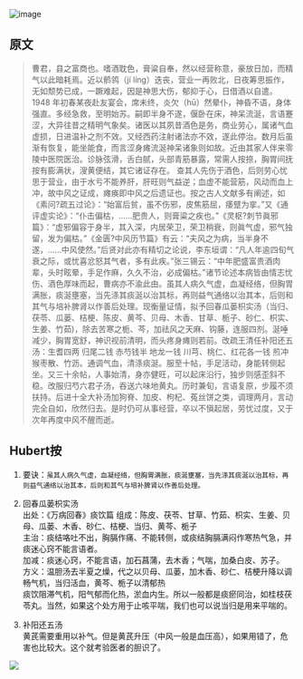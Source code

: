![image](https://mmbiz.qpic.cn/mmbiz_jpg/KnkQiaUcAGWt9ib8QwaYtnEicAtq03ibUibaFc44hxeUwS03o6ZPN6JLhPaRgQNhwliaYicGyN6cCKKWS2OKClbeFrmicg/0?wx_fmt=jpeg)

## 原文  
>曹君，县之富商也。嗜酒耽色，膏粱自奉，然以经营称意，豪放日加，而精气以此暗耗焉。近以鹡鸰（jí líng）迭丧，营业一再败北，日夜筹思振作，无如颓势已成，一蹶难起，因是神思大伤，郁抑于心，日借酒以自遣。1948 年初春某夜赴友宴会，席未终，炎欠（hū）然晕仆，神昏不语，身体强直。多经急救，至明始苏。嗣即半身不遂，偃卧在床，神呆流涎，言语蹇涩，大异往昔之精明气象矣。诸医以其夙昔酒色是务，商业劳心，属诸气血虚损，日进温补之剂不效。又经西药注射诸法亦不效，遂此停治。数月后虽渐有恢复，能坐能食，而言涩身瘫流涎神呆诸象则如故。近由其家人伴来零陵中医院医治。诊脉弦滑，舌白腻，头部青筋暴露，常需人按捺，胸胃间抚按有膨满状，溲黄便结，其它诸证存在。
>查其人先伤于酒色，后则劳心忧思于营业，由于水亏不能养肝，肝旺则气益逆；血虚不能营筋，风动而血上冲，故中风之证成，瘫痪即中风之后遗证也。按之古人文献多有阐述，如《素问?疏五过论》：“始富后贫，虽不伤邪，皮焦筋屈，痿躄为挛。”又《通评虚实论》：“仆击偏枯，……肥贵人，则膏粱之疾也。”《灵枢?刺节眞邪篇》：“虚邪偏容于身半，其入深，内居荣卫，荣卫稍衰，则眞气虚，邪气独留，发为偏枯。”《金匮?中风历节篇》有云：“夫风之为病，当半身不遂，……中风使然。”后贤对此亦有精切之论说，李东垣谓：“凡人年逾四旬气衰之际，或忧喜忿怒其气者，多有此疾。”张三锡云：“中年肥盛富贵酒肉辈，头时眩晕，手足作麻，久久不治，必成偏枯。”诸节论述本病皆由情志忧伤、酒色厚味而起，曹病亦不渝此由。虽其人病久气虚，血凝经络，但胸胃满胀，痰涎壅塞，当先涤其痰涎以治其标，再则益气通络以治其本，后则和其气与培补脾肾以作善后处理。现衡量证情，拟予回春瓜蒌枳实汤（当归、茯苓、瓜蒌、桔梗、陈皮、黄芩、贝母、木香、甘草、栀子、砂仁、枳实、生姜、竹茹)，除去苦寒之栀、芩，加祛风之天麻、钩藤，连服四剂。涎唾减少，胸胃宽舒，神识视前清明，而头疼身瘫则若前。改疏王清任补阳还五汤：生耆四两 归尾二钱 赤芍钱半 地龙一钱 川芎、桃仁、红花各一钱 煎冲猴枣散、竹沥。通调气血，清涤痰涎。服至十帖，手足活动，身能转侧起坐。又三十余帖，人事始清，身亦健旺，可以起床沿行，独步则感歪斜不稳。改服归芍六君子汤，吞送六味地黄丸。历时兼旬，言语复原，步履不须扶持。后进十全大补汤加狗脊、加皮、枸杞、菟丝饼之类，调理两月，言动完全自如，欣然归去。是时仍可从事经营，卒以不愼起居，劳忧过度，又于次年再度中风不醒而逝。

## Hubert按
1. 要诀：`虽其人病久气虚，血凝经络，但胸胃满胀，痰涎壅塞，当先涤其痰涎以治其标，再则益气通络以治其本，后则和其气与培补脾肾以作善后处理。`  

1. 回春瓜蒌枳实汤  
出处：《万病回春》痰饮篇
组成：陈皮、茯苓、甘草、竹茹、枳实、生姜、贝母、瓜蒌、木香、砂仁、桔梗、当归、黄芩、栀子  
主治：痰结咯吐不出，胸膈作痛、不能转侧，或痰结胸膈满闷作寒热气急，并痰迷心窍不能言语者。  
加减：痰迷心窍，不能言语，加石菖蒲，去木香；气喘，加桑白皮、苏子。  
方义：温胆汤去半夏之燥，代之以贝母、瓜蒌，加木香、砂仁、桔梗升降以调畅气机，当归活血，黄芩、栀子以清郁热  
     痰饮阻滞气机，阳气郁而化热，淤血内生。所以一般都是痰瘀同治，如桂枝茯苓丸。当然，如果这个处方用于止咳平喘，我们也可以说当归是用来平喘的。  

1. 补阳还五汤  
黄芪需要重用以补气。但是黄芪升压（中风一般是血压高），如果用错了，危害也比较大。这个就考验医者的胆识了。  

![](https://upload-images.jianshu.io/upload_images/9738519-0aabc1e8a65f3ac5.png?imageMogr2/auto-orient/strip%7CimageView2/2/w/1240)